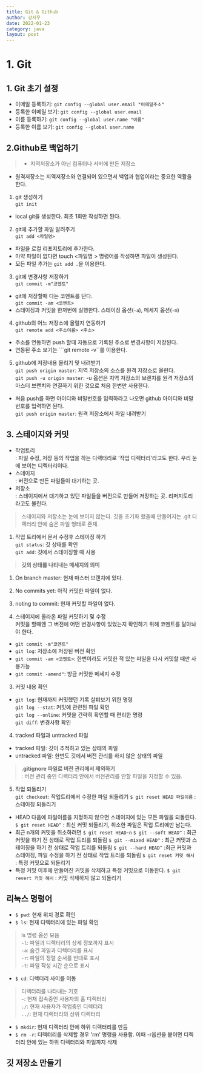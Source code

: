 ```yaml
---
title: Git & Github
author: 강지우
date: 2022-01-23
category: java
layout: post
---
```

# 1. Git
## 1. Git 초기 설정  
+ 이메일 등록하기: ```git config --global user.email "이메일주소"```  
+ 등록한 이메일 보기: ```git config --global user.email```  
+ 이름 등록하기: ```git config --global user.name "이름"```  
+ 등록한 이름 보기: ```git config --global user.name```  

## 2.Github로 백업하기  
> + 지역저장소가 아닌 컴퓨터나 서버에 만든 저장소  
+ 원격저장소는 지역저장소와 연결되어 있으면서 백업과 협업이라는 중요한 역활을 한다.  

1. git 생성하기  
```git init```  
+ local git을 생성한다. 최초 1회만 작성하면 된다.  

2. git에 추가할 파일 알려주기  
```git add <파일명>```  
+ 파일을 로컬 리포지토리에 추가한다.  
+ 마약 파일이 없다면 touch <파일명 > 명령어를 작성하면 파일이 생성된다.  
+ 모든 파일 추가는 ```git add .```을 이용한다.  

3. git에 변경사항 저장하기  
```git commit -m"코멘트"```  
+ git에 저장할때 다는 코멘트를 단다.  
```git commit -am <코멘트>```  
+ 스테이징과 커밋을 한꺼번에 실행한다. 스테이징 옵션(```-a```), 메세지 옵션(```-m```)

4. github의 어느 저장소에 올릴지 연동하기  
```git remote add <주소이름> <주소>```  
+ 주소를 연동하면 push 할때 자동으로 기록된 주소로 변경사항이 저장된다.  
+ 연동된 주소 보기는 ```git remote -v``를 이용한다.  

5. github에 저장내용 올리기 및 내려받기  
```git push origin master```: 지역 저장소의 소스를 원격 저장소로 올린다.  
```git push -u origin master```: -u 옵션은 지역 저장소의 브랜치를 원격 저장소의 마스터 브랜치와 연결하기 위한 것으로 처음 한번만 사용한다.  
+ 처음 push를 하면 아이디와 비밀번호를 입력하라고 나오면 github 아이디와 비말번호를 입력하면 된다.  
```git push origin master```: 원격 저장소에서 파일 내려받기  

## 3. 스테이지와 커밋  
+ 작업트리  
: 파일 수정, 저장 등의 작업을 하는 디렉터리로 '작업 디렉터리'라고도 한다. 우리 눈에 보이는 디렉터리이다.  
+ 스테이지  
: 버전으로 만든 파일들이 대기하는 곳.  
+ 저장소  
: 스테이지에서 대기하고 있던 파일들을 버전으로 만들어 저장하는 곳. 리퍼지토리라고도 불린다.  
> 스테이지와 저장소는 눈에 보이지 않는다. 깃을 초기화 했을때 만들어지는 .git 디렉터리 안에 숨은 파일 형태로 존재.  

1. 작업 트리에서 문서 수정후 스테이징 하기  
```git status```: 깃 상태를 확인  
```git add```: 깃에서 스테이징할 때 사용  
>**깃의 상태를 나티내는 메세지의 의미**
1. On branch master: 현재 마스터 브랜치에 있다.  
2. No commits yet: 아직 커밋한 파일이 없다.  
3. noting to commit: 현재 커밋할 파일이 없다.  

2. 스테이지에 올라온 파일 커밋하기 및 수정  
커밋을 할때엔 그 버전에 어떤 변경사항이 있었는지 확인하기 위해 코멘트를 달아놔야 한다.  
+ ```git commit -m"코멘트"```  
+ ```git log```: 저장소에 저장된 버전 확인    
+ ```git commit -am <코멘트>```: 한번이라도 커밋한 적 있는 파일을 다시 커밋할 때만 사용가능  
+ ```git commit -amend"```: 방금 커밋한 메세지 수정  

3. 커밋 내용 확인  
+ ```git log```: 현재까지 커밋했던 기록 살펴보기 위한 명령  
```git log --stat```: 커밋에 관련된 파일 확인  
```git log --online```: 커밋을 간략히 확인할 때 편리한 명령  
```git diff```: 변경사항 확인  

4. tracked 파일과 untracked 파일  
+ tracked 파일: 깃이 추적하고 있는 상태의 파일  
+ untracked 파일: 한번도 깃에서 버전 관리를 하지 않은 상태의 파일  
> **.gitignore 파일로 버전 관리에서 제외하기**  
: 버전 관리 중인 디렉터리 안에서 버전관리를 안할 파일을 지정할 수 있음.  

5. 작업 되돌리기  
```git checkout```: 작업트리에서 수정한 파일 되돌리기
```$ git reset HEAD 파일이름``` : 스테이징 되돌리기
+ HEAD 다음에 파일이름을 지정하지 않으면 스테이지에 있는 모든 파일을 되돌린다.
```$ git reset HEAD^``` : 최신 커밋 되돌리기, 취소한 파일은 작업 트리에만 남는다.
+ 최근 n개의 커밋을 취소하려면 ```$ git reset HEAD~n```
```$ git --soft HEAD^``` : 최근 커밋을 하기 전 상태로 작업 트리를 되돌림
```$ git --mixed HEAD^``` : 최근 커밋과 스테이징을 하기 전 상태로 작업 트리를 되돌림
```$ git --hard HEAD^``` :최근 커밋과 스테이징, 파일 수정을 하기 전 상태로 작업 트리를 되돌림
```$ git reset 커밋 해시``` : 특정 커밋으로 되돌리기
+ 특정 커밋 이후에 만들어진 커밋을 삭제하고 특정 커밋으로 이동한다.
```$ git revert 커밋 해시``` : 커밋 삭제하지 않고 되돌리기  



## 리눅스 명령어  
+ ```$ pwd```: 현재 위치 경로 확인  
+ ```$ ls```: 현재 디렉터리에 있는 파일 확인  
> ls 명령 옵션 모음  
```-l```: 파일과 디렉터리의 상세 정보까지 표시  
```-a```: 숨긴 파일과 디렉터리를 표시  
```-r```: 파일의 정렬 순서를 반대로 표시  
```-t```: 파일 작성 시간 순으로 표시  

+ ```$ cd```: 디렉터리 사이를 이동  
> 디렉터리를 나타내는 기호  
```~```: 현재 접속중인 사용자의 홈 디렉터리  
```./```: 현재 사용자가 작업중인 디렉터리  
```../```: 현재 디렉터리의 상위 디렉터리  

+ ```$ mkdir```: 현재 디렉터리 안에 하위 디렉터리를 만듬  
+ ```$ rm -r```: 디렉터리를 삭제할 경우 'rm' 명령을 사용함. 이때 -r옵션을 붙이면 디렉터리 안에 있는 하위 디렉터리와 파일까지 삭제  

## 깃 저장소 만들기  



